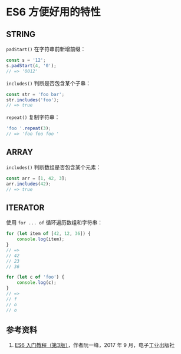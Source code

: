 # ES6 方便好用的特性

## STRING

`padStart()` 在字符串前新增前缀：

```js
const s = '12';
s.padStart(4, '0');
// => '0012'
```

`includes()` 判断是否包含某个子串：

```js
const str = 'foo bar';
str.includes('foo');
// => true
```

`repeat()` 复制字符串：

```js
'foo '.repeat(3);
// => 'foo foo foo '
```

## ARRAY

`includes()` 判断数组是否包含某个元素：

```js
const arr = [1, 42, 3];
arr.includes(42);
// => true
```

## ITERATOR

使用 `for ... of` 循环遍历数组和字符串：

```js
for (let item of [42, 12, 36]) {
    console.log(item);
}
// =>
// 42
// 23
// 36

for (let c of 'foo') {
    console.log(c);
}
// =>
// f
// o
// o
```

## 参考资料

1. [ES6 入门教程（第3版）](https://es6.ruanyifeng.com/)，作者阮一峰，2017 年 9 月，电子工业出版社